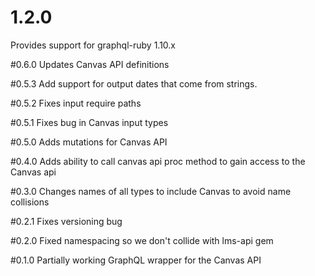 # 1.2.0
Provides support for graphql-ruby 1.10.x

#0.6.0
Updates Canvas API definitions

#0.5.3
Add support for output dates that come from strings.

#0.5.2
Fixes input require paths

#0.5.1
Fixes bug in Canvas input types

#0.5.0
Adds mutations for Canvas API

#0.4.0
Adds ability to call canvas api proc method to gain access to the Canvas api

#0.3.0
Changes names of all types to include Canvas to avoid name collisions

#0.2.1
Fixes versioning bug

#0.2.0
Fixed namespacing so we don't collide with lms-api gem

#0.1.0
Partially working GraphQL wrapper for the Canvas API
